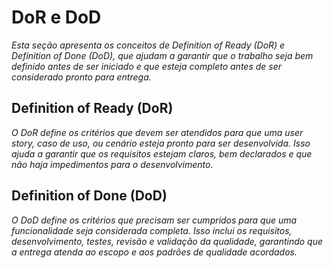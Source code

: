 # DoR e DoD

*Esta seção apresenta os conceitos de Definition of Ready (DoR) e Definition of Done (DoD), que ajudam a garantir que o trabalho seja bem definido antes de ser iniciado e que esteja completo antes de ser considerado pronto para entrega.* 

## Definition of Ready (DoR)

*O DoR define os critérios que devem ser atendidos para que uma user story, caso de uso, ou cenário esteja pronto para ser desenvolvida. Isso ajuda a garantir que os requisitos estejam claros, bem declarados e que não haja impedimentos para o desenvolvimento.* 

## Definition of Done (DoD)

*O DoD define os critérios que precisam ser cumpridos para que uma funcionalidade seja considerada completa. Isso inclui os requisitos, desenvolvimento, testes, revisão e validação da qualidade, garantindo que a entrega atenda ao escopo e aos padrões de qualidade acordados.* 